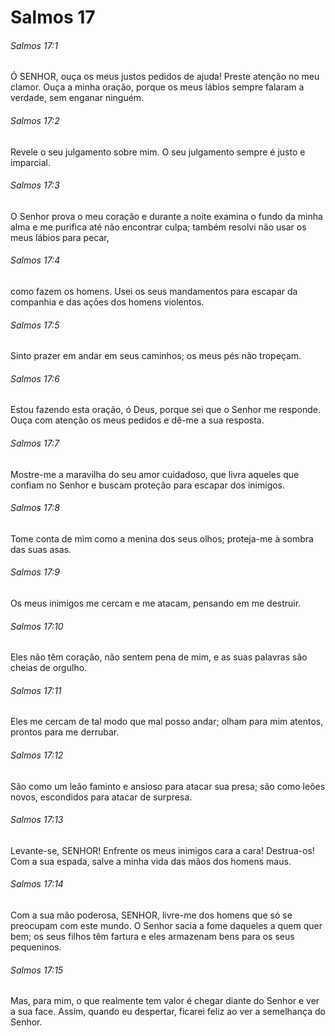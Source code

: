 # Salmos 17

###### Salmos 17:1

Ó SENHOR, ouça os meus justos pedidos de ajuda! Preste atenção no meu clamor. Ouça a minha oração, porque os meus lábios sempre falaram a verdade, sem enganar ninguém.

###### Salmos 17:2

Revele o seu julgamento sobre mim. O seu julgamento sempre é justo e imparcial.

###### Salmos 17:3

O Senhor prova o meu coração e durante a noite examina o fundo da minha alma e me purifica até não encontrar culpa; também resolvi não usar os meus lábios para pecar,

###### Salmos 17:4

como fazem os homens. Usei os seus mandamentos para escapar da companhia e das ações dos homens violentos.

###### Salmos 17:5

Sinto prazer em andar em seus caminhos; os meus pés não tropeçam.

###### Salmos 17:6

Estou fazendo esta oração, ó Deus, porque sei que o Senhor me responde. Ouça com atenção os meus pedidos e dê-me a sua resposta.

###### Salmos 17:7

Mostre-me a maravilha do seu amor cuidadoso, que livra aqueles que confiam no Senhor e buscam proteção para escapar dos inimigos.

###### Salmos 17:8

Tome conta de mim como a menina dos seus olhos; proteja-me à sombra das suas asas.

###### Salmos 17:9

Os meus inimigos me cercam e me atacam, pensando em me destruir.

###### Salmos 17:10

Eles não têm coração, não sentem pena de mim, e as suas palavras são cheias de orgulho.

###### Salmos 17:11

Eles me cercam de tal modo que mal posso andar; olham para mim atentos, prontos para me derrubar.

###### Salmos 17:12

São como um leão faminto e ansioso para atacar sua presa; são como leões novos, escondidos para atacar de surpresa.

###### Salmos 17:13

Levante-se, SENHOR! Enfrente os meus inimigos cara a cara! Destrua-os! Com a sua espada, salve a minha vida das mãos dos homens maus.

###### Salmos 17:14

Com a sua mão poderosa, SENHOR, livre-me dos homens que só se preocupam com este mundo. O Senhor sacia a fome daqueles a quem quer bem; os seus filhos têm fartura e eles armazenam bens para os seus pequeninos.

###### Salmos 17:15

Mas, para mim, o que realmente tem valor é chegar diante do Senhor e ver a sua face. Assim, quando eu despertar, ficarei feliz ao ver a semelhança do Senhor.

